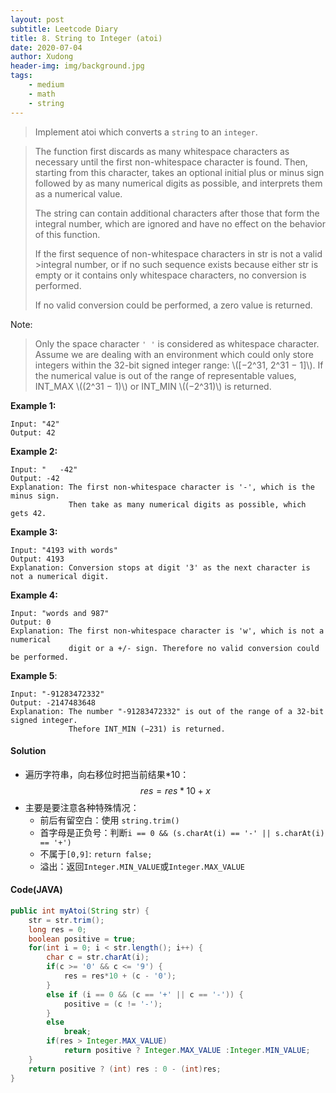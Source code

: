 ```yaml
---
layout: post
subtitle: Leetcode Diary
title: 8. String to Integer (atoi)
date: 2020-07-04
author: Xudong
header-img: img/background.jpg
tags: 
    - medium
    - math
    - string
---
```


>Implement atoi which converts a `string` to an `integer`.

>The function first discards as many whitespace characters as necessary until the first non-whitespace character is found. Then, starting from this character, takes an optional initial plus or minus sign followed by as many numerical digits as possible, and interprets them as a numerical value.
>
>The string can contain additional characters after those that form the integral number, which are ignored and have no effect on the behavior of this function.
>
>If the first sequence of non-whitespace characters in str is not a valid >integral number, or if no such sequence exists because either str is empty or it contains only whitespace characters, no conversion is performed.
>
>If no valid conversion could be performed, a zero value is returned.
>
Note:

>Only the space character `' '` is considered as whitespace character.
Assume we are dealing with an environment which could only store integers within the 32-bit signed integer range: \\([−2^31,  2^31 − 1]\\). If the numerical value is out of the range of representable values, INT_MAX \\((2^31 − 1)\\) or INT_MIN \\((−2^31)\\) is returned.

**Example 1:**
```
Input: "42"
Output: 42
```

**Example 2:**
```
Input: "   -42"
Output: -42
Explanation: The first non-whitespace character is '-', which is the minus sign.
             Then take as many numerical digits as possible, which gets 42.
```

**Example 3:**

```
Input: "4193 with words"
Output: 4193
Explanation: Conversion stops at digit '3' as the next character is not a numerical digit.
```

**Example 4:**

```
Input: "words and 987"
Output: 0
Explanation: The first non-whitespace character is 'w', which is not a numerical 
             digit or a +/- sign. Therefore no valid conversion could be performed.
```

**Example 5**:

```
Input: "-91283472332"
Output: -2147483648
Explanation: The number "-91283472332" is out of the range of a 32-bit signed integer.
             Thefore INT_MIN (−231) is returned.

```

#### Solution

- 遍历字符串，向右移位时把当前结果*10：
$$ res = res * 10 + x $$
- 主要是要注意各种特殊情况：
    - 前后有留空白：使用 `string.trim()`
    - 首字母是正负号：判断`i == 0 && (s.charAt(i) == '-' || s.charAt(i) == '+')`
    - 不属于`[0,9]`: `return false;`
    - 溢出：返回`Integer.MIN_VALUE`或`Integer.MAX_VALUE`  


#### Code(JAVA)

```java
public int myAtoi(String str) {
    str = str.trim();
    long res = 0;
    boolean positive = true;
    for(int i = 0; i < str.length(); i++) {
        char c = str.charAt(i);
        if(c >= '0' && c <= '9') {
            res = res*10 + (c - '0');
        } 
        else if (i == 0 && (c == '+' || c == '-')) {
            positive = (c != '-');
        }
        else
            break;
        if(res > Integer.MAX_VALUE)
            return positive ? Integer.MAX_VALUE :Integer.MIN_VALUE;
    }
    return positive ? (int) res : 0 - (int)res;
}

```


<script type="text/javascript" src="https://xudongliuharold.github.io/js/latex-math.js?config=default"></script>
